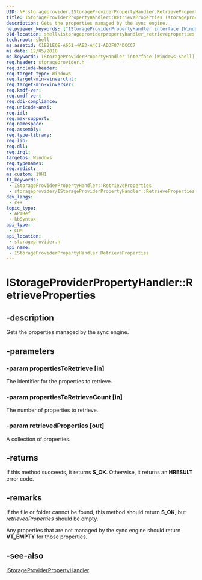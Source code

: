 ```yaml
---
UID: NF:storageprovider.IStorageProviderPropertyHandler.RetrieveProperties
title: IStorageProviderPropertyHandler::RetrieveProperties (storageprovider.h)
description: Gets the properties managed by the sync engine.
helpviewer_keywords: ["IStorageProviderPropertyHandler interface [Windows Shell]","RetrieveProperties method","IStorageProviderPropertyHandler.RetrieveProperties","IStorageProviderPropertyHandler::RetrieveProperties","RetrieveProperties","RetrieveProperties method [Windows Shell]","RetrieveProperties method [Windows Shell]","IStorageProviderPropertyHandler interface","shell.istorageproviderpropertyhandler_retrieveproperties","storageprovider/IStorageProviderPropertyHandler::RetrieveProperties"]
old-location: shell\istorageproviderpropertyhandler_retrieveproperties.htm
tech.root: shell
ms.assetid: C1E21E6E-A651-4AB3-A4C1-ADDF874DCCC7
ms.date: 12/05/2018
ms.keywords: IStorageProviderPropertyHandler interface [Windows Shell],RetrieveProperties method, IStorageProviderPropertyHandler.RetrieveProperties, IStorageProviderPropertyHandler::RetrieveProperties, RetrieveProperties, RetrieveProperties method [Windows Shell], RetrieveProperties method [Windows Shell],IStorageProviderPropertyHandler interface, shell.istorageproviderpropertyhandler_retrieveproperties, storageprovider/IStorageProviderPropertyHandler::RetrieveProperties
req.header: storageprovider.h
req.include-header: 
req.target-type: Windows
req.target-min-winverclnt: 
req.target-min-winversvr: 
req.kmdf-ver: 
req.umdf-ver: 
req.ddi-compliance: 
req.unicode-ansi: 
req.idl: 
req.max-support: 
req.namespace: 
req.assembly: 
req.type-library: 
req.lib: 
req.dll: 
req.irql: 
targetos: Windows
req.typenames: 
req.redist: 
ms.custom: 19H1
f1_keywords:
 - IStorageProviderPropertyHandler::RetrieveProperties
 - storageprovider/IStorageProviderPropertyHandler::RetrieveProperties
dev_langs:
 - c++
topic_type:
 - APIRef
 - kbSyntax
api_type:
 - COM
api_location:
 - storageprovider.h
api_name:
 - IStorageProviderPropertyHandler.RetrieveProperties
---
```


# IStorageProviderPropertyHandler::RetrieveProperties


## -description

Gets the properties managed by the sync engine.

## -parameters

### -param propertiesToRetrieve [in]

The identifier for the properties to retrieve.

### -param propertiesToRetrieveCount [in]

The number of properties to retrieve.

### -param retrievedProperties [out]

A collection of properties.

## -returns

If this method succeeds, it returns <b xmlns:loc="http://microsoft.com/wdcml/l10n">S_OK</b>. Otherwise, it returns an <b xmlns:loc="http://microsoft.com/wdcml/l10n">HRESULT</b> error code.

## -remarks

If the file or folder cannot be found, this method should return <b>S_OK</b>, but <i>retrievedProperties</i> should be empty.

Any properties that are not managed by the sync engine should return <b>VT_EMPTY</b> for those properties.

## -see-also

<a href="https://docs.microsoft.com/windows/desktop/api/storageprovider/nn-storageprovider-istorageproviderpropertyhandler">IStorageProviderPropertyHandler</a>

